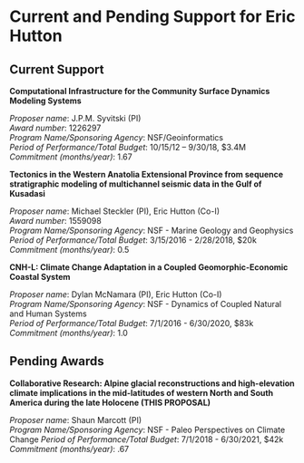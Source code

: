 # Current and Pending Support for Eric Hutton

## Current Support

**Computational Infrastructure for the Community Surface Dynamics Modeling Systems**

*Proposer name*: J.P.M. Syvitski (PI)  
*Award number*: 1226297  
*Program Name/Sponsoring Agency*: NSF/Geoinformatics  
*Period of Performance/Total Budget*: 10/15/12 – 9/30/18, $3.4M  
*Commitment (months/year)*: 1.67  

**Tectonics in the Western Anatolia Extensional Province from sequence stratigraphic modeling of multichannel seismic data in the Gulf of Kusadasi**

*Proposer name*: Michael Steckler (PI), Eric Hutton (Co-I)  
*Award number*: 1559098  
*Program Name/Sponsoring Agency*: NSF - Marine Geology and Geophysics  
*Period of Performance/Total Budget*: 3/15/2016 - 2/28/2018, $20k  
*Commitment (months/year)*: 0.5  

**CNH-L: Climate Change Adaptation in a Coupled Geomorphic-Economic Coastal System**

*Proposer name*: Dylan McNamara (PI), Eric Hutton (Co-I)  
*Program Name/Sponsoring Agency*: NSF - Dynamics of Coupled Natural and Human Systems  
*Period of Performance/Total Budget*: 7/1/2016 - 6/30/2020, $83k  
*Commitment (months/year)*: 1.0  


## Pending Awards   

**Collaborative Research: Alpine glacial reconstructions and high-elevation
climate implications in the mid-latitudes of western North and South America
during the late Holocene (THIS PROPOSAL)**

*Proposer name*: Shaun Marcott (PI)  
*Program Name/Sponsoring Agency*: NSF - Paleo Perspectives on Climate Change
*Period of Performance/Total Budget*: 7/1/2018 - 6/30/2021, $42k  
*Commitment (months/year)*: .67
